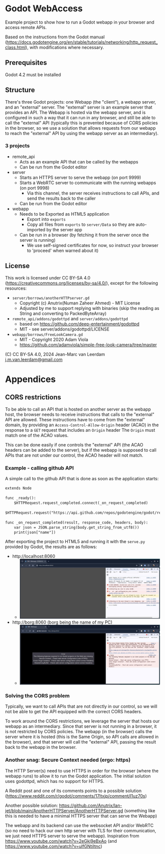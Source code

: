# Godot WebAccess

Example project to show how to run a Godot webapp in your browser and access remote APIs.

Based on the instructions from the Godot manual (https://docs.godotengine.org/en/stable/tutorials/networking/http_request_class.html),
with modifications where necessary.

## Prerequisites
Godot 4.2 must be installed

## Structure
There's three Godot projects: one Webapp (the "client"), a webapp server, and an "external" server. The "external"
server is an example server that provides an API. The Webapp is hosted via the webapp server, and is configured in such
a way that it can run in any browser, and still be able to call the "external" API (typically this is prevented because
of CORS policies in the browser, so we use a solution that allows requests from our webapp to reach the 
"external" API by using the webapp server as an intermediary).

### 3 projects
* remote_api
  * Acts as an example API that can be called by the webapps
  * Can be run from the Godot editor
* server
  * Starts an HTTPS server to serve the webapp (on port 9999)
  * Starts a WebRTC server to communicate with the running webapps (on port 9998)
    * Via this channel, the server receives instructions to call APIs, and send the results back to the caller
  * Can be run from the Godot editor
* webapp
  * Needs to be Exported as HTML5 application
    * Export into `exports`
    * Copy all files from `exports` to `server/Data` so they are auto-imported by the server app
  * Can be run in a browser (by fetching it from the server once the server is running)
    * We use self-signed certificates for now, so instruct your browser to 'proceed' when warned about it)

## License

This work is licensed under CC BY-SA 4.0 (https://creativecommons.org/licenses/by-sa/4.0/), except for the
following resources:
* `server/borrows/anotherHTTPserver.gd`
  * Copyright (c) Anutrix(Numan Zaheer Ahmed) - MIT License
  * Adjusted by me to support replying with binaries (skip the reading as String and converting to PackedByteArray)
* `remote_api/addons/godottpd` and `server/addons/godottpd`
  * based on https://github.com/deep-entertainment/godottpd
  * MIT - see server/addons/godottpd/LICENSE
* `webapp/borrows/FreeLookCamera.gd`
  * MIT - Copyright 2020 Adam Viola
  * https://github.com/adamviola/simple-free-look-camera/tree/master

(C) CC BY-SA 4.0, 2024 Jean-Marc van Leerdam <j.m.van.leerdam@gmail.com>

# Appendices

## CORS restrictions
To be able to call an API that is hosted on another server as the webapp host, the browser needs to receive instructions
that calls to the "external" API are allowed. These instructions have to come from the "external" domain, by providing
an `Access-Control-Allow-Origin` header (ACAO) in the response to a `GET` request that includes an `Origin`  header
The `Origin` must match one of the ACAO values.

This can be done easily if one controls the "external" API (the ACAO headers can be added to the server), but if the
webapp is supposed to call APIs that are not under our control, the ACAO header will not match.

### Example - calling github API
A simple call to the github API that is done as soon as the application starts:
```
extends Node

func _ready():
	$HTTPRequest.request_completed.connect(_on_request_completed)
	$HTTPRequest.request("https://api.github.com/repos/godotengine/godot/releases/latest")

func _on_request_completed(result, response_code, headers, body):
	var json = JSON.parse_string(body.get_string_from_utf8())
	print(json["name"])

```
After exporting the project to HTML5 and running it with the `serve.py` provided by Godot, the results are as follows:

* http://localhost:8060
  * ![Call passes](resources/localhost_cors_allowed.jpg)
* http://borg:8060 (borg being the name of my PC)
  * ![Call blocked](resources/host_cors_error.jpg)

### Solving the CORS problem
Typically, we want to call APIs that are not directly in our control, so we will not be able to get the API equipped
with the correct CORS headers.

To work around the CORS restrictions, we leverage the server that hosts our webapp as an intermediary. Since that 
server is not running in a browser, it is not restricted by CORS policies. The webapp (in the browser) calls the server
where it is hosted (this is the Same Origin, so API calls are allowed in the browser), and that server will call the 
"external" API, passing the result back to the webapp in the browser.

### Another snag: Secure Context needed (ergo: https)
The HTTP Server(s) need to use HTTPS in order for the browser (where the webapp runs) to allow it to run the Godot
application. The initial solution uses godottpd, which has no support for HTTPS.

A Reddit post and one of its comments points to a possible solution (https://www.reddit.com/r/godot/comments/17ltxjp/comment/l1uz70s)

Another possible solution: https://github.com/Anutrix/lan-jet/blob/main/AnotherHTTPServer/AnotherHTTPServer.gd
(something like this is needed to have a minimal HTTPS server that can serve the Webapp)

The webapp and its backend can use the websocket API and/or WebRTC (so no need to hack our own http server with TLS 
for their communication, we just need HTTPS server to serve the webapp).
Inspiration from https://www.youtube.com/watch?v=2eGkj9eBxAo  (and https://www.youtube.com/watch?v=ulfGNtiItnc)
